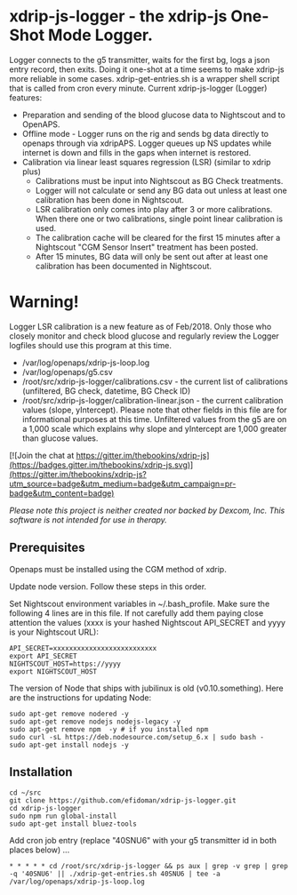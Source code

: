 # xdrip-js-logger - the xdrip-js One-Shot Mode Logger.

Logger connects to the g5 transmitter, waits for the first bg, logs a json entry record, then exits. Doing it one-shot at a time seems to make xdrip-js more reliable in some cases. xdrip-get-entries.sh is a wrapper shell script that is called from cron every minute. Current xdrip-js-logger (Logger) features:

* Preparation and sending of the blood glucose data to Nightscout and to OpenAPS.
* Offline mode - Logger runs on the rig and sends bg data directly to openaps through via xdripAPS. Logger queues up NS updates while internet is down and fills in the gaps when internet is restored.
* Calibration via linear least squares regression (LSR) (similar to xdrip plus)
  * Calibrations must be input into Nightscout as BG Check treatments.
  * Logger will not calculate or send any BG data out unless at least one  calibration has been done in Nightscout.
  * LSR calibration only comes into play after 3 or more calibrations. When there one or two calibrations, single point linear calibration is used.
  * The calibration cache will be cleared for the first 15 minutes after a Nightscout "CGM Sensor Insert" treatment has been posted.
  * After 15 minutes, BG data will only be sent out after at least one calibration has been documented in Nightscout.

# Warning! 

Logger LSR calibration is a new feature as of Feb/2018. Only those who closely monitor and check blood glucose and regularly review the Logger logfiles should use this program at this time.
* /var/log/openaps/xdrip-js-loop.log
* /var/log/openaps/g5.csv
* /root/src/xdrip-js-logger/calibrations.csv - the current list of calibrations (unfiltered, BG check, datetime, BG Check ID)
* /root/src/xdrip-js-logger/calibration-linear.json - the current calibration values (slope, yIntercept). Please note that other fields in this file are for informational purposes at this time. Unfiltered values from the g5 are on a 1,000 scale which explains why slope and yIntercept are 1,000 greater than glucose values.

[![Join the chat at https://gitter.im/thebookins/xdrip-js](https://badges.gitter.im/thebookins/xdrip-js.svg)](https://gitter.im/thebookins/xdrip-js?utm_source=badge&utm_medium=badge&utm_campaign=pr-badge&utm_content=badge)

*Please note this project is neither created nor backed by Dexcom, Inc. This software is not intended for use in therapy.*
## Prerequisites
Openaps must be installed using the CGM method of xdrip.

Update node version. Follow these steps in this order.

Set Nightscout environment variables in ~/.bash_profile. Make sure the following 4 lines are in this file. If not carefully add them paying close attention the values (xxxx is your hashed Nightscout API_SECRET and yyyy is your Nightscout URL):
```
API_SECRET=xxxxxxxxxxxxxxxxxxxxxxxxxx
export API_SECRET
NIGHTSCOUT_HOST=https://yyyy
export NIGHTSCOUT_HOST
```

The version of Node that ships with jubilinux is old (v0.10.something). Here are the instructions for updating Node:
```
sudo apt-get remove nodered -y
sudo apt-get remove nodejs nodejs-legacy -y
sudo apt-get remove npm  -y # if you installed npm
sudo curl -sL https://deb.nodesource.com/setup_6.x | sudo bash -
sudo apt-get install nodejs -y
```

## Installation
```
cd ~/src
git clone https://github.com/efidoman/xdrip-js-logger.git
cd xdrip-js-logger
sudo npm run global-install
sudo apt-get install bluez-tools
```

Add cron job entry (replace "40SNU6" with your g5 transmitter id in both places below) ...
```
* * * * * cd /root/src/xdrip-js-logger && ps aux | grep -v grep | grep -q '40SNU6' || ./xdrip-get-entries.sh 40SNU6 | tee -a /var/log/openaps/xdrip-js-loop.log
```



